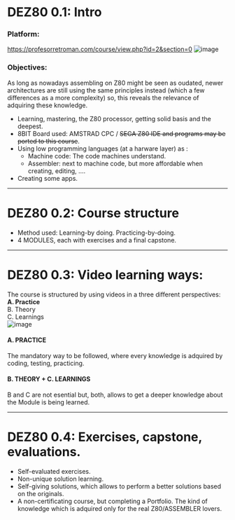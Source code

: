 # DEZ80 0.1: Intro
### Platform:
https://profesorretroman.com/course/view.php?id=2&section=0
![image](https://github.com/user-attachments/assets/1b473457-506d-4f15-8a7b-6b7beee17cf6)


### Objectives:
As long as nowadays assembling on Z80 might be seen as oudated, newer architectures are still using the same principles instead (which a few differences as a more complexity) so, this reveals the relevance of adquiring these knowledge.

* Learning, mastering, the Z80 processor, getting solid basis and the deepest.
* 8BIT Board used: AMSTRAD CPC / ~~SEGA Z80 IDE and programs may be ported to this course~~.
* Using low programming languages (at a harware layer) as :
  * Machine code: The code machines understand.
  * Assembler: next to machine code, but more affordable when creating, editing, ....
* Creating some apps.

***
# DEZ80 0.2: Course structure
* Method used: Learning-by doing. Practicing-by-doing.
* 4 MODULES, each with exercises and a final capstone.
***
# DEZ80 0.3: Video learning ways:
The course is structured by using videos in a three different perspectives:
**A. Practice**  
B. Theory   
C. Learnings  
![image](https://github.com/user-attachments/assets/d6e68616-1da1-42de-8393-aa80fb49e000)

#### A. PRACTICE  
The mandatory way to be followed, where every knowledge is adquired by coding, testing, practicing.

#### B. THEORY  +  C. LEARNINGS
B and C are not esential but, both, allows to get a deeper knowledge about the Module is being learned.
***
# DEZ80 0.4: Exercises, capstone, evaluations.
- Self-evaluated exercises.
- Non-unique solution learning. 
- Self-giving solutions, which allows to perform a better solutions based on the originals.
- A non-certificating course, but completing a Portfolio. The kind of knowledge which is adquired only for the real Z80/ASSEMBLER lovers.


